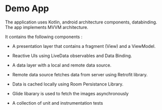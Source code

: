 # Demo App

The application uses Kotlin, android architecture components, databinding. The app implements MVVM architecture. 

It contains the following components :

- A presentation layer that contains a fragment (View) and a ViewModel.

- Reactive UIs using LiveData observables and Data Binding. 

- A data layer with a local and remote data source. 

- Remote data source fetches data from server using Retrofit library. 

- Data is cached locally using Room Persistance Library.

- Glide libarary is used to fetch the images asynchronously 

- A collection of unit and instrumentation tests

